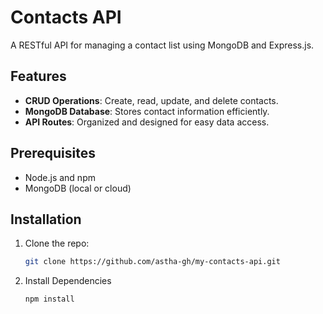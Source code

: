 # Contacts API

A RESTful API for managing a contact list using MongoDB and Express.js.

## Features

- **CRUD Operations**: Create, read, update, and delete contacts.
- **MongoDB Database**: Stores contact information efficiently.
- **API Routes**: Organized and designed for easy data access.

## Prerequisites

- Node.js and npm
- MongoDB (local or cloud)

## Installation

1. Clone the repo:
   ```bash
   git clone https://github.com/astha-gh/my-contacts-api.git

2. Install Dependencies
   ```bash
   npm install
